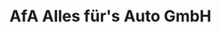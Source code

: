 ---
title: "AfA Alles für's Auto GmbH"
url: /augustdorf/afa-alles-fuers-auto-gmbh/
shop: Autoteile
---